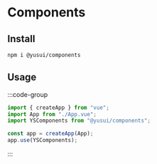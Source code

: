# Components

## Install

```bash
npm i @yusui/components
```

## Usage

:::code-group

```js [main.js]
import { createApp } from "vue";
import App from "./App.vue";
import YSComponents from "@yusui/components";

const app = createApp(App);
app.use(YSComponents);
```

:::
